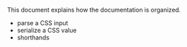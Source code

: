 
This document explains how the documentation is organized.

- parse a CSS input
- serialize a CSS value
- shorthands
